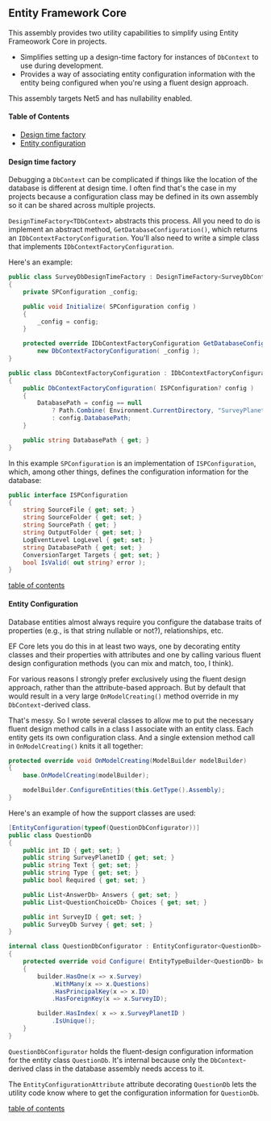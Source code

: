 ## Entity Framework Core
This assembly provides two utility capabilities to simplify using
Entity Frameowork Core in projects.

- Simplifies setting up a design-time factory for instances of 
`DbContext` to use during development.
- Provides a way of associating entity configuration information with
the entity being configured when you're using a fluent design approach.

This assembly targets Net5 and has nullability enabled.

#### Table of Contents
- [Design time factory](#design-time-factory)
- [Entity configuration](#entity-configuration)

#### Design time factory
Debugging a `DbContext` can be complicated if things like the location
of the database is different at design time. I often find that's
the case in my projects because a configuration class may be defined
in its own assembly so it can be shared across multiple projects.

`DesignTimeFactory<TDbContext>` abstracts this process. All
you need to do is implement an abstract method, `GetDatabaseConfiguration()`,
which returns an `IDbContextFactoryConfiguration`. You'll also need to
write a simple class that implements `IDbContextFactoryConfiguration`.

Here's an example:
```csharp
public class SurveyDbDesignTimeFactory : DesignTimeFactory<SurveyDbContext>
{
    private SPConfiguration _config;

    public void Initialize( SPConfiguration config )
    {
        _config = config;
    }

    protected override IDbContextFactoryConfiguration GetDatabaseConfiguration() =>
        new DbContextFactoryConfiguration( _config );
}

public class DbContextFactoryConfiguration : IDbContextFactoryConfiguration
{
    public DbContextFactoryConfiguration( ISPConfiguration? config )
    {
        DatabasePath = config == null
            ? Path.Combine( Environment.CurrentDirectory, "SurveyPlanet.db" )
            : config.DatabasePath;
    }

    public string DatabasePath { get; }
}
```
In this example `SPConfiguration` is an implementation of 
`ISPConfiguration`, which, among other things, defines the configuration 
information for the database:
```csharp
public interface ISPConfiguration
{
    string SourceFile { get; set; }
    string SourceFolder { get; set; }
    string SourcePath { get; }
    string OutputFolder { get; set; }
    LogEventLevel LogLevel { get; set; }
    string DatabasePath { get; set; }
    ConversionTarget Targets { get; set; }
    bool IsValid( out string? error );
}
```

[table of contents](#Table-of-Contents)

#### Entity Configuration
Database entities almost always require you configure the database
traits of properties (e.g., is that string nullable or not?),
relationships, etc. 

EF Core lets you do this in at least two ways, one by decorating 
entity classes and their properties with attributes and one by calling
various fluent design configuration methods (you can mix and match, too,
I think).

For various reasons I strongly prefer exclusively using the
fluent design approach, rather than the attribute-based approach. But by
default that would result in a very large `OnModelCreating()` method
override in my `DbContext`-derived class.

That's messy. So I wrote several classes to allow me to put the
necessary fluent design method calls in a class I associate with an
entity class. Each entity gets its own configuration class. And a single
extension method call in `OnModelCreating()` knits it all together:
```csharp
protected override void OnModelCreating(ModelBuilder modelBuilder)
{
    base.OnModelCreating(modelBuilder);

    modelBuilder.ConfigureEntities(this.GetType().Assembly);
}
```
Here's an example of how the support classes are used:
```csharp
[EntityConfiguration(typeof(QuestionDbConfigurator))]
public class QuestionDb
{
    public int ID { get; set; }
    public string SurveyPlanetID { get; set; }
    public string Text { get; set; }
    public string Type { get; set; }
    public bool Required { get; set; }

    public List<AnswerDb> Answers { get; set; }
    public List<QuestionChoiceDb> Choices { get; set; }

    public int SurveyID { get; set; }
    public SurveyDb Survey { get; set; }
}

internal class QuestionDbConfigurator : EntityConfigurator<QuestionDb>
{
    protected override void Configure( EntityTypeBuilder<QuestionDb> builder )
    {
        builder.HasOne(x => x.Survey)
            .WithMany(x => x.Questions)
            .HasPrincipalKey(x => x.ID)
            .HasForeignKey(x => x.SurveyID);

        builder.HasIndex( x => x.SurveyPlanetID )
            .IsUnique();
    }
}
```
`QuestionDbConfigurator` holds the fluent-design configuration information
for the entity class `QuestionDb`. It's internal because only the
`DbContext`-derived class in the database assembly needs access to it.

The `EntityConfigurationAttribute` attribute decorating `QuestionDb` lets
the utility code know where to get the configuration information for
`QuestionDb`.

[table of contents](#Table-of-Contents)
